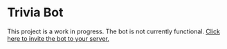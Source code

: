 # Trivia Bot
This project is a work in progress. The bot is not currently functional.
[Click here to invite the bot to your server.](https://discordapp.com/oauth2/authorize?client_id=337654994461261825&scope=bot)
